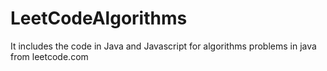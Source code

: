 # LeetCodeAlgorithms
It includes the code in Java and Javascript for algorithms problems in java from leetcode.com
